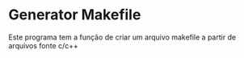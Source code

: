 # Generator Makefile

Este programa tem a função de criar um arquivo makefile a partir de arquivos fonte c/c++

